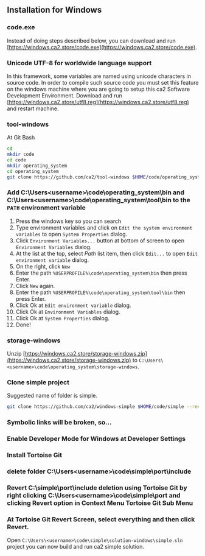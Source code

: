 ## Installation for Windows

### code.exe

Instead of doing steps described below, you can download and run [https://windows.ca2.store/code.exe](https://windows.ca2.store/code.exe).

### Unicode UTF-8 for worldwide language support
In this framework, some variables are named using unicode characters in source code. In order to compile such source code you must set this feature on the windows machine where you are going to setup this ca2 Software Development Environment.
Download and run [https://windows.ca2.store/utf8.reg](https://windows.ca2.store/utf8.reg) and restart machine.

### tool-windows
At Git Bash
```bash
cd
mkdir code
cd code
mkdir operating_system
cd operating_system
git clone https://github.com/ca2/tool-windows $HOME/code/operating_system/tool --recurse-submodules
```

### Add C:\Users\<username>\code\operating_system\bin and C:\Users\<username>\code\operating_system\tool\bin to the `PATH` environment variable
1. Press the windows key so you can search
2. Type environment variables and click on `Edit the system environment variables` to open `System Properties` dialog.
3. Click `Environment Variables...` button at bottom of screen to open `Environment Variables` dialog.
4. At the list at the top, select *Path* list item, then click `Edit...` to open `Edit environment variable` dialog.
5. On the right, click `New`
6. Enter the path `%USERPROFILE%\code\operating_system\bin` then press Enter.
7. Click `New` again.
8. Enter the path `%USERPROFILE%\code\operating_system\tool\bin` then press Enter.
9. Click Ok at `Edit environment variable` dialog.
10. Click Ok at `Environment Variables` dialog.
11. Click Ok at `System Properties` dialog.
12. Done!

### storage-windows
Unzip [https://windows.ca2.store/storage-windows.zip](https://windows.ca2.store/storage-windows.zip) to `C:\Users\<username>\code\operating_system\storage-windows`.

### Clone simple project
Suggested name of folder is simple.
```bash
git clone https://github.com/ca2/windows-simple $HOME/code/simple --recurse-submodules
```

### Symbolic links will be broken, so...

### Enable Developer Mode for Windows at Developer Settings

### Install Tortoise Git

### delete folder C:\Users\<username>\code\simple\port\include

### Revert C:\simple\port\include deletion using Tortoise Git by right clicking C:\Users\<username>\code\simple\port and clicking Revert option in Context Menu Tortoise Git Sub Menu

### At Tortoise Git Revert Screen, select everything and then click Revert.

Open `C:\Users\<username>\code\simple\solution-windows\simple.sln` project you can now build and run ca2 simple solution.



